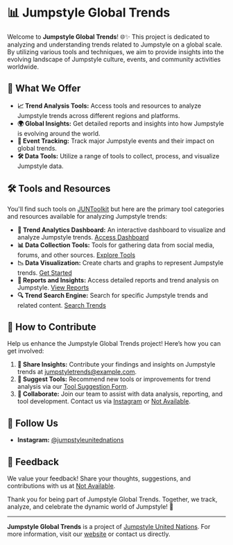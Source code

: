 # 📊 Jumpstyle Global Trends

Welcome to **Jumpstyle Global Trends**! 🌐✨ This project is dedicated to analyzing and understanding trends related to Jumpstyle on a global scale. By utilizing various tools and techniques, we aim to provide insights into the evolving landscape of Jumpstyle culture, events, and community activities worldwide.

## 📂 What We Offer

- **📈 Trend Analysis Tools:** Access tools and resources to analyze Jumpstyle trends across different regions and platforms.
- **🌍 Global Insights:** Get detailed reports and insights into how Jumpstyle is evolving around the world.
- **📅 Event Tracking:** Track major Jumpstyle events and their impact on global trends.
- **🛠️ Data Tools:** Utilize a range of tools to collect, process, and visualize Jumpstyle data.

## 🛠️ Tools and Resources

You'll find such tools on [JUNToolkit](../../JUNToolkit/) but here are the primary tool categories and resources available for analyzing Jumpstyle trends:

- **🧩 Trend Analytics Dashboard:** An interactive dashboard to visualize and analyze Jumpstyle trends. [Access Dashboard](#)
- **📊 Data Collection Tools:** Tools for gathering data from social media, forums, and other sources. [Explore Tools](#)
- **📉 Data Visualization:** Create charts and graphs to represent Jumpstyle trends. [Get Started](#)
- **📝 Reports and Insights:** Access detailed reports and trend analysis on Jumpstyle. [View Reports](#)
- **🔍 Trend Search Engine:** Search for specific Jumpstyle trends and related content. [Search Trends](#)

## 🚀 How to Contribute

Help us enhance the Jumpstyle Global Trends project! Here’s how you can get involved:

1. **📝 Share Insights:** Contribute your findings and insights on Jumpstyle trends at [jumpstyletrends@example.com](mailto:jumpstyletrends@example.com).
2. **🔧 Suggest Tools:** Recommend new tools or improvements for trend analysis via our [Tool Suggestion Form](#).
3. **🤝 Collaborate:** Join our team to assist with data analysis, reporting, and tool development. Contact us via [Instagram](https://instagram.com/jumpstyleunitednations) or [Not Available](mailto:jumpstyletrends@example.com).

## 📢 Follow Us

- **Instagram:** [@jumpstyleunitednations](https://instagram.com/jumpstyleunitednations)

## 💬 Feedback

We value your feedback! Share your thoughts, suggestions, and contributions with us at [Not Available](mailto:feedback@example.com).

Thank you for being part of Jumpstyle Global Trends. Together, we track, analyze, and celebrate the dynamic world of Jumpstyle! 🚀

---

**Jumpstyle Global Trends** is a project of [Jumpstyle United Nations](#). For more information, visit our [website](#) or contact us directly.

